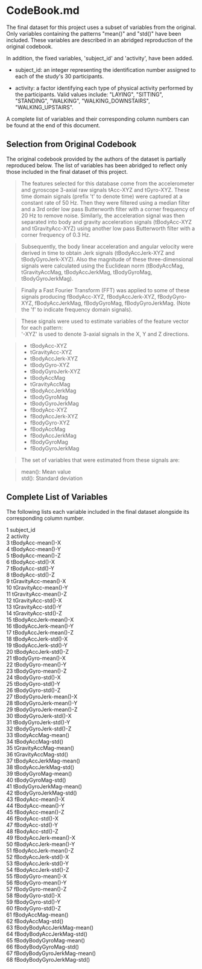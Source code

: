 # CodeBook.md
The final dataset for this project uses a subset of variables from the original. Only variables containing the patterns "mean()" and "std()" have been included. These variables are described in an abridged reproduction of the original codebook.

In addition, the fixed variables, 'subject_id' and 'activity', have been added.

* subject_id: an integer representing the identification number assigned to each of the study's 30 participants.

* activity: a factor identifying each type of physical activity performed by the participants. Valid values include: "LAYING", "SITTING", "STANDING", "WALKING", "WALKING_DOWNSTAIRS", "WALKING_UPSTAIRS".

A complete list of variables and their corresponding column numbers can be found at the end of this document.

## Selection from Original Codebook
The original codebook provided by the authors of the dataset is partially reproduced below. The list of variables has been abridged to reflect only those included in the final dataset of this project.

>The features selected for this database come from the accelerometer and gyroscope 3-axial raw signals tAcc-XYZ and tGyro-XYZ. These time domain signals (prefix 't' to denote time) were captured at a constant rate of 50 Hz. Then they were filtered using a median filter and a 3rd order low pass Butterworth filter with a corner frequency of 20 Hz to remove noise. Similarly, the acceleration signal was then separated into body and gravity acceleration signals (tBodyAcc-XYZ and tGravityAcc-XYZ) using another low pass Butterworth filter with a corner frequency of 0.3 Hz. 

>Subsequently, the body linear acceleration and angular velocity were derived in time to obtain Jerk signals (tBodyAccJerk-XYZ and tBodyGyroJerk-XYZ). Also the magnitude of these three-dimensional signals were calculated using the Euclidean norm (tBodyAccMag, tGravityAccMag, tBodyAccJerkMag, tBodyGyroMag, tBodyGyroJerkMag). 

>Finally a Fast Fourier Transform (FFT) was applied to some of these signals producing fBodyAcc-XYZ, fBodyAccJerk-XYZ, fBodyGyro-XYZ, fBodyAccJerkMag, fBodyGyroMag, fBodyGyroJerkMag. (Note the 'f' to indicate frequency domain signals). 

>These signals were used to estimate variables of the feature vector for each pattern:  
'-XYZ' is used to denote 3-axial signals in the X, Y and Z directions.

>* tBodyAcc-XYZ  
>* tGravityAcc-XYZ  
>* tBodyAccJerk-XYZ  
>* tBodyGyro-XYZ  
>* tBodyGyroJerk-XYZ  
>* tBodyAccMag  
>* tGravityAccMag  
>* tBodyAccJerkMag  
>* tBodyGyroMag  
>* tBodyGyroJerkMag  
>* fBodyAcc-XYZ  
>* fBodyAccJerk-XYZ  
>* fBodyGyro-XYZ  
>* fBodyAccMag  
>* fBodyAccJerkMag  
>* fBodyGyroMag  
>* fBodyGyroJerkMag  

>The set of variables that were estimated from these signals are: 

>mean(): Mean value  
>std(): Standard deviation  

## Complete List of Variables
The following lists each variable included in the final dataset alongside its corresponding column number.

1 subject_id  
2 activity  
3 tBodyAcc-mean()-X  
4 tBodyAcc-mean()-Y  
5 tBodyAcc-mean()-Z  
6 tBodyAcc-std()-X  
7 tBodyAcc-std()-Y  
8 tBodyAcc-std()-Z  
9 tGravityAcc-mean()-X  
10 tGravityAcc-mean()-Y  
11 tGravityAcc-mean()-Z  
12 tGravityAcc-std()-X  
13 tGravityAcc-std()-Y  
14 tGravityAcc-std()-Z  
15 tBodyAccJerk-mean()-X  
16 tBodyAccJerk-mean()-Y  
17 tBodyAccJerk-mean()-Z  
18 tBodyAccJerk-std()-X  
19 tBodyAccJerk-std()-Y  
20 tBodyAccJerk-std()-Z  
21 tBodyGyro-mean()-X  
22 tBodyGyro-mean()-Y  
23 tBodyGyro-mean()-Z  
24 tBodyGyro-std()-X  
25 tBodyGyro-std()-Y  
26 tBodyGyro-std()-Z  
27 tBodyGyroJerk-mean()-X  
28 tBodyGyroJerk-mean()-Y  
29 tBodyGyroJerk-mean()-Z  
30 tBodyGyroJerk-std()-X  
31 tBodyGyroJerk-std()-Y  
32 tBodyGyroJerk-std()-Z  
33 tBodyAccMag-mean()  
34 tBodyAccMag-std()  
35 tGravityAccMag-mean()  
36 tGravityAccMag-std()  
37 tBodyAccJerkMag-mean()  
38 tBodyAccJerkMag-std()  
39 tBodyGyroMag-mean()  
40 tBodyGyroMag-std()  
41 tBodyGyroJerkMag-mean()  
42 tBodyGyroJerkMag-std()  
43 fBodyAcc-mean()-X  
44 fBodyAcc-mean()-Y  
45 fBodyAcc-mean()-Z  
46 fBodyAcc-std()-X  
47 fBodyAcc-std()-Y  
48 fBodyAcc-std()-Z  
49 fBodyAccJerk-mean()-X  
50 fBodyAccJerk-mean()-Y  
51 fBodyAccJerk-mean()-Z  
52 fBodyAccJerk-std()-X  
53 fBodyAccJerk-std()-Y  
54 fBodyAccJerk-std()-Z  
55 fBodyGyro-mean()-X  
56 fBodyGyro-mean()-Y  
57 fBodyGyro-mean()-Z  
58 fBodyGyro-std()-X  
59 fBodyGyro-std()-Y  
60 fBodyGyro-std()-Z  
61 fBodyAccMag-mean()  
62 fBodyAccMag-std()  
63 fBodyBodyAccJerkMag-mean()  
64 fBodyBodyAccJerkMag-std()  
65 fBodyBodyGyroMag-mean()  
66 fBodyBodyGyroMag-std()  
67 fBodyBodyGyroJerkMag-mean()  
68 fBodyBodyGyroJerkMag-std()  

